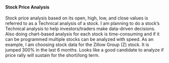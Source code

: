 #### Stock Price Analysis

Stock price analysis based on its open, high, low, and close values is referred to as a Technical analysis of a stock. I am planning to do a stock’s Technical analysis to help investors/traders make data-driven decisions. Also doing chart-based analysis for each stock is time-consuming and if it can be programmed multiple stocks can be analyzed with speed. As an example, I am choosing stock data for the Zillow Group (Z) stock. It is jumped 300% in the last 6 months. Looks like a good candidate to analyze if price rally will sustain for the short/long term.
